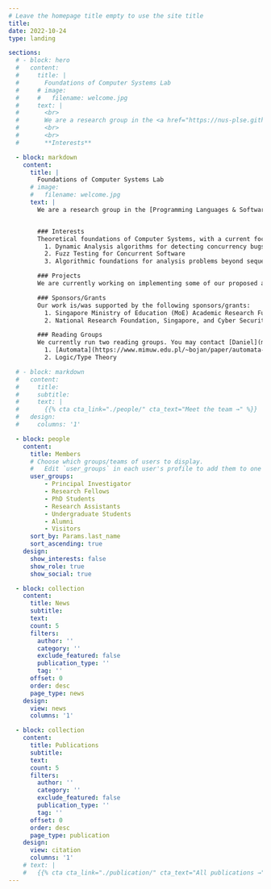 ```yaml
---
# Leave the homepage title empty to use the site title
title:
date: 2022-10-24
type: landing

sections:
  # - block: hero
  #   content:
  #     title: |
  #       Foundations of Computer Systems Lab
  #     # image:
  #     #   filename: welcome.jpg
  #     text: |
  #       <br>
  #       We are a research group in the <a href="https://nus-plse.github.io/">Programming Languages & Software Engineering lab</a> in the <a href="https://nus.edu.sg">National University of Singapore</a>.
  #       <br>
  #       <br>
  #       **Interests**

  - block: markdown
    content:
      title: |
        Foundations of Computer Systems Lab
      # image:
      #   filename: welcome.jpg
      text: |
        We are a research group in the [Programming Languages & Software Engineering lab](https://nus-plse.github.io) in the [National University of Singapore](https://nus.edu.sg).


        ### Interests
        Theoretical foundations of Computer Systems, with a current focus on:
          1. Dynamic Analysis algorithms for detecting concurrency bugs
          2. Fuzz Testing for Concurrent Software
          3. Algorithmic foundations for analysis problems beyond sequential consistency (weak memory and message passing concurrency)

        ### Projects
        We are currently working on implementing some of our proposed algorithms into ThreadSanitizer. You can follow the progress in our [blog](/blog).

        ### Sponsors/Grants
        Our work is/was supported by the following sponsors/grants:
          1. Singapore Ministry of Education (MoE) Academic Research Fund (AcRF) Tier 1 grant.
          2. National Research Foundation, Singapore, and Cyber Security Agency of Singapore under its National Cybersecurity R&D Programme (Fuzz Testing \<NRF-NCR25-Fuzz-0001\>).

        ### Reading Groups
        We currently run two reading groups. You may contact [Daniel](mailto:dws.lim@nus.edu.sg) if you are interested to join.
          1. [Automata](https://www.mimuw.edu.pl/~bojan/paper/automata-toolbox-book)
          2. Logic/Type Theory

  # - block: markdown
  #   content:
  #     title:
  #     subtitle:
  #     text: |
  #       {{% cta cta_link="./people/" cta_text="Meet the team →" %}}
  #   design:
  #     columns: '1'

  - block: people
    content:
      title: Members
      # Choose which groups/teams of users to display.
      #   Edit `user_groups` in each user's profile to add them to one or more of these groups.
      user_groups:
          - Principal Investigator
          - Research Fellows
          - PhD Students
          - Research Assistants
          - Undergraduate Students
          - Alumni
          - Visitors
      sort_by: Params.last_name
      sort_ascending: true
    design:
      show_interests: false
      show_role: true
      show_social: true

  - block: collection
    content:
      title: News
      subtitle:
      text:
      count: 5
      filters:
        author: ''
        category: ''
        exclude_featured: false
        publication_type: ''
        tag: ''
      offset: 0
      order: desc
      page_type: news
    design:
      view: news
      columns: '1'

  - block: collection
    content:
      title: Publications
      subtitle:
      text:
      count: 5
      filters:
        author: ''
        category: ''
        exclude_featured: false
        publication_type: ''
        tag: ''
      offset: 0
      order: desc
      page_type: publication
    design:
      view: citation
      columns: '1'
    # text: |
    #   {{% cta cta_link="./publication/" cta_text="All publications →" %}}
---
```

